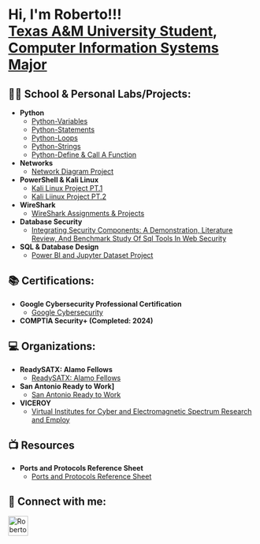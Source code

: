 <h1>Hi, I'm Roberto!!! <br/><a href="https://github.com/Roberto0059"> Texas A&M University Student</a>, <a href="https://www.linkedin.com/in/roberto-flores-6a896a258/">Computer Information Systems Major</a> 

<h2>👨‍💻 School & Personal Labs/Projects:</h2>

- <b>Python</b>
  - [Python-Variables](https://github.com/Roberto0059/Python-Variables)
  - [Python-Statements](https://github.com/Roberto0059/Python-Statements)
  - [Python-Loops](https://github.com/Roberto0059/Python--Loops)
  - [Python-Strings](https://github.com/Roberto0059/Python--Strings)
  - [Python-Define & Call A Function](https://github.com/Roberto0059/Python-D-C)
- <b> Networks </b>
  - [Network Diagram Project](https://github.com/Roberto0059/Network-Diagram)  
- <b>PowerShell & Kali Linux </b>
  - [Kali Linux Project PT.1](https://github.com/Roberto0059/Kali-Linux-Project1)  
  - [Kali Liinux Project PT.2](https://github.com/Roberto0059/Kali-Linux-Project1)
- <b> WireShark </b>
  - [WireShark Assignments & Projects](https://github.com/Roberto0059/WireShark)
- <b> Database Security </b>
  - [Integrating Security Components: A Demonstration, Literature Review, And Benchmark Study Of Sql Tools In Web Security ](https://github.com/Roberto0059/Database-Security-Project)
- <b> SQL & Database Design </b>
  - [Power BI and Jupyter Dataset Project](https://github.com/Roberto0059/Power-BI-and-Jupyter)



<h2> 📚 Certifications: </h2>

- <b>Google Cybersecurity Professional Certification </b>
  - [Google Cybersecurity](https://coursera.org/share/b8df9f589b547656393147a8efbe7509)
- <b>COMPTIA Security+ (Completed: 2024) </b>

<h2> 💻 Organizations: </h2>

- <b>ReadySATX: Alamo Fellows</b>
  - [ReadySATX: Alamo Fellows](https://greatersatx.com/sa-worx/programs/alamo-fellows/)
- <b>San Antonio Ready to Work]</b>
  - [San Antonio Ready to Work](https://readytoworksa.com/)
- <b>VICEROY</b>
  - [Virtual Institutes for Cyber and Electromagnetic Spectrum Research and Employ](https://cybersecurity.tamu.edu/education/viceroy/)

<h2> 📺 Resources </h2>

- <b>Ports and Protocols Reference Sheet</b>
  - [Ports and Protocols Reference Sheet](https://github.com/Roberto0059/Resources)

<h2> 🤳 Connect with me:</h2>

[<img align="left" alt="RobertoFlores | LinkedIn" width="40px" src="https://cdn.jsdelivr.net/npm/simple-icons@v3/icons/linkedin.svg" />][linkedin]

[linkedin]: https://www.linkedin.com/in/roberto-flores-6a896a258/

<!--
Here are some ideas to get you started:

- 🔭 I’m currently working on ...
- 🌱 I’m currently learning ...
- 👯 I’m looking to collaborate on ...
- 🤔 I’m looking for help with ...
- 💬 Ask me about ...
- 📫 How to reach me: ...
- ⚡ Fun fact: ...
-->
